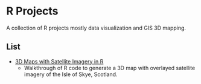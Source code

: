 # R Projects

A collection of R projects mostly data visualization and GIS 3D mapping.

## List

- [3D Maps with Satellite Imagery in R](https://github.com/krisbolton/r-projects/tree/master/3D-maps-with-satellite-imagery-in-r)
  - Walkthrough of R code to generate a 3D map with overlayed satellite imagery of the Isle of Skye, Scotland.
